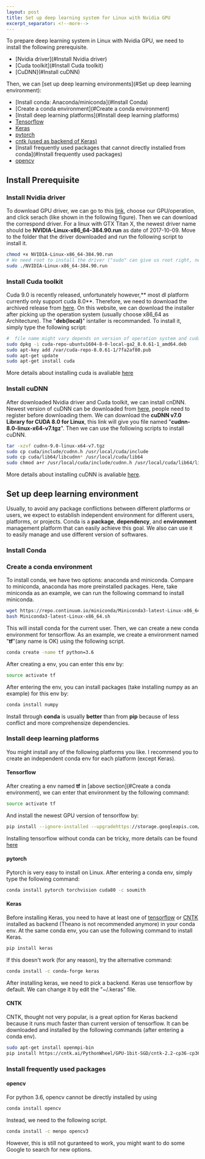 ```yaml
---
layout: post
title: Set up deep learning system for Linux with Nvidia GPU
excerpt_separator: <!--more-->
---
```

To prepare deep learning system in Linux with Nvidia GPU, we need to install the following prerequisite.
- [Nvidia driver](#Install Nvidia driver)
- [Cuda toolkit](#Install Cuda toolkit)
- [CuDNN](#Install cuDNN)

Then, we can [set up deep learning environments](#Set up deep learning environment):
- [Install conda: Anaconda/miniconda](#Install Conda)
- [Create a conda environment](#Create a conda environment)
- [Install deep learning platforms](#Install deep learning platforms)
 - [Tensorflow](#tensorflow)
 - [Keras](#Keras)
 - [pytorch](#pytorch)
 - [cntk (used as backend of Keras)](#CNTK)
- [Install frequently used packages that cannot directly installed from conda](#Install frequently used packages)
 - [opencv](#opencv)
<!--more-->



## Install Prerequisite
### Install Nvidia driver
To download GPU driver, we can go to this [link](http://www.nvidia.com/Download/index.aspx "link"), choose our GPU/operation, and click serach (like shown in the following figure). Then we can download the correspond driver. For a linux with GTX Titan X, the newest driver name should be **NVIDIA-Linux-x86_64-384.90.run** as date of 2017-10-09.
Move to the folder that the driver downloaded and run the following script to install it.
```bash
chmod +x NVIDIA-Linux-x86_64-384.90.run
# We need root to install the driver ("sudo" can give us root right, need to type password).
sudo ./NVIDIA-Linux-x86_64-384.90.run
```
### Install Cuda toolkit
Cuda 9.0 is recently released, unfortunately however,** most dl platform currently only support cuda 8.0**. Therefore, we need to download the archived release from [here](https://developer.nvidia.com/cuda-toolkit-archive). On this website, we can download the installer after picking up the operation system (usually choose x86_64 as Architecture). The "**deb(local)**" isntaller is recommanded. To install it, simply type the following script:
```bash
#  file name might vary depends on version of operation system and cuda
sudo dpkg -i cuda-repo-ubuntu1604-8-0-local-ga2_8.0.61-1_amd64.deb
sudo apt-key add /var/cuda-repo-8.0.61-1/7fa2af80.pub
sudo apt-get update
sudo apt-get install cuda
```
More details about installing cuda is avaliable [here](http://docs.nvidia.com/cuda/cuda-installation-guide-linux/index.html)
### Install cuDNN
After downloaded Nvidia driver and Cuda toolkit, we can install cnDNN. Newest version of cuDNN can be downloaded from [here](https://developer.nvidia.com/cudnn), people need to register before downloading them. We can download the **cuDNN v7.0 Library for CUDA 8.0 for Linux**, this link will give you file named "**cudnn-8.0-linux-x64-v7.tgz**". Then we can use the following scripts to install cuDNN.
```bash
tar -xzvf cudnn-9.0-linux-x64-v7.tgz
sudo cp cuda/include/cudnn.h /usr/local/cuda/include
sudo cp cuda/lib64/libcudnn* /usr/local/cuda/lib64
sudo chmod a+r /usr/local/cuda/include/cudnn.h /usr/local/cuda/lib64/libcudnn*
```
More details about installing cuDNN is avaliable [here](http://docs.nvidia.com/deeplearning/sdk/cudnn-install/index.html). 

## Set up deep learning environment
Usually, to avoid any package conflictions between different platforms or users, we expect to establish independent environment for different users, platforms, or projects. Conda is a **package**, **dependency**, and **environment** management platform that can easily achieve this goal. We also can use it to easily manage and use different version of softwares.
### Install Conda
### Create a conda environment
To install conda, we have two options: anaconda and miniconda. Compare to miniconda, anaconda has more preinstalled packages. Here, take miniconda as an example, we can run the following command to install miniconda.
```bash
wget https://repo.continuum.io/miniconda/Miniconda3-latest-Linux-x86_64.sh
bash Miniconda3-latest-Linux-x86_64.sh
```
This will install conda for the current user. Then, we can create a new conda environment for tensorflow. As an example, we create a environment named "**tf**"(any name is OK) using the following script.
``` bash
conda create -name tf python=3.6
```
After creating a env, you can enter this env by:
```bash
source activate tf
```
After entering the env, you can install packages (take installing numpy as an example) for this env by:
```bash
conda install numpy
```
Install through **conda** is usually **better** than from **pip** because of less conflict and more comprehensize dependencies.
### Install deep learning platforms
You might install any of the following platforms you like. I recommend you to create an independent conda env for each platform (except Keras).
#### Tensorflow
After creating a env named **tf** in [above section](#Create a conda environment), we can enter that environment by the following command:
```bash
source activate tf
```
And install the newest GPU version of tensorlfow by:
```bash
pip install --ignore-installed --upgradehttps://storage.googleapis.com/tensorflow/linux/gpu/tensorflow_gpu-1.3.0-cp27-none-linux_x86_64.whl
```
Installing tensorflow without conda can be tricky, more details can be found [here](https://www.tensorflow.org/install/install_linux#the_url_of_the_tensorflow_python_package)
#### pytorch
Pytorch is very easy to install on Linux. After entering a conda env, simply type the following command:
```bash
conda install pytorch torchvision cuda80 -c soumith
```
#### Keras
Before installing Keras, you need to have at least one of [tensorflow](#Tensorflow) or [CNTK](#CNTK) installed as backend (Theano is not recommended anymore) in your conda env. At the same conda env, you can use the following command to install Keras.
```bash
pip install keras
```
If this doesn't work (for any reason), try the alternative command:
```bash
conda install -c conda-forge keras
```
After installing keras, we need to pick a backend. Keras use tensorflow by default. We can change it by edit the "~/.keras" file.
#### CNTK
CNTK, thought not very popular, is a great option for Keras backend because it runs much faster than current version of tensorflow. It can be downloaded and installed by the following commands (after entering a conda env).
```bash
sudo apt-get install openmpi-bin
pip install https://cntk.ai/PythonWheel/GPU-1bit-SGD/cntk-2.2-cp36-cp36m-linux_x86_64.whl
```
### Install frequently used packages
#### opencv
For python 3.6, opencv cannot be directly installed by using
```bash
conda install opencv
```
Instead, we need to the following script.
```bash
conda install -c menpo opencv3
```
However, this is still not guranteed to work, you might want to do some Google to search for new options.

